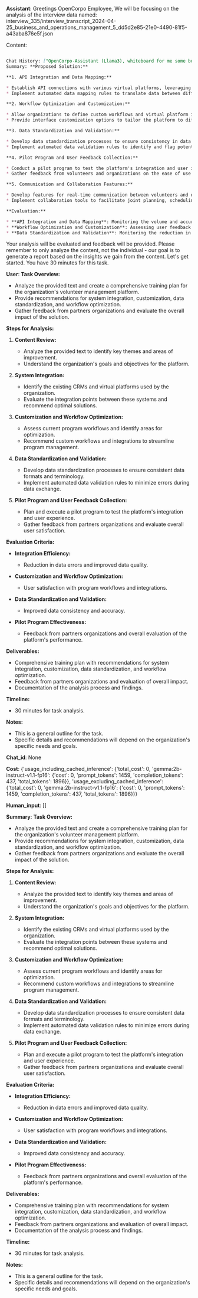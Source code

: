 **Assistant**: Greetings OpenCorpo Employee, We will be focusing on the analysis of the interview data named: interview_335/interview_transcript_2024-04-25_business_and_operations_management_5_dd5d2e85-21e0-4490-81f5-a43aba876e5f.json 


 Content: 

 ```md

 Chat History: ["OpenCorpo-Assistant (Llama3), whiteboard for me some business and operations management. Propose a solution for business and non-profit management. I will evaluate your answers and give my feedback, then propose a problem to you. You will answer and I will evaluate. Let's now begin. You have 30 minutes.", '## Solution for Business and Non-Profit Management\n\n**Challenge:** Streamline volunteer management and optimize scheduling across multiple locations and programs.\n\n**Proposed Solution:**\n\n**1. Centralized Volunteer Management Platform:**\n\n* Develop a cloud-based platform where volunteers can register, search for opportunities, and track their volunteer hours.\n* Integrate scheduling tools to automatically match volunteers with available shifts and locations.\n* Implement real-time communication features for seamless collaboration and updates.\n\n**2. Automated Workflow Automation:**\n\n* Streamline grant proposal writing and reporting.\n* Automate financial management processes, including expense tracking and budgeting.\n* Implement project management tools to track progress and collaborate on goals.\n\n**3. Data-Driven Insights and Reporting:**\n\n* Collect and analyze volunteer data to identify trends and improve efficiency.\n* Provide real-time dashboards and reports for stakeholders to track progress and make informed decisions.\n* Develop predictive analytics models to forecast future needs and resource requirements.\n\n**Additional Features:**\n\n* Mobile app accessibility for on-the-go management.\n* Customizable volunteer roles and permissions.\n* Event management capabilities for coordinating and promoting fundraising and outreach activities.\n* Social media integration for engaging with volunteers and promoting opportunities.\n\n\n## Problem to Address\n\n* **Volunteer burnout and inefficiencies:** Current manual processes make it challenging to manage a large pool of volunteers and ensure optimal utilization of their skills.\n* **Data security and privacy concerns:** Managing sensitive volunteer information requires robust data protection measures.\n* **Lack of transparency and communication:** Limited access to real-time data and limited communication channels hinder collaboration and informed decision-making.', "**Evaluation Feedback**\n\nYour proposed solution for streamlining volunteer management and optimizing scheduling across multiple locations and programs is comprehensive and addresses the key challenges faced by the organization.\n\nStrengths:\n\n1. **Centralized Platform**: The cloud-based platform you proposed will provide a single source of truth for managing volunteers, making it easier to track hours, schedules, and communication.\n2. **Automated Workflow Automation**: Automating grant proposal writing, financial management, and project management tools will significantly reduce manual labor and increase efficiency.\n3. **Data-Driven Insights and Reporting**: Collecting and analyzing volunteer data will help identify trends, improve efficiency, and inform strategic decisions.\n\nWeaknesses:\n\n1. **Scalability Concerns**: As the organization grows, the centralized platform might face scalability issues, affecting performance and user experience.\n2. **Customization Limitations**: The proposed solution may not cater to unique organizational needs or adapt to changing requirements without significant modifications.\n3. **Cybersecurity Risks**: With sensitive volunteer information being managed, robust data protection measures must be implemented and regularly updated to mitigate security risks.\n\n**Next Steps**\n\nTo further develop your proposal, consider the following:\n\n1. **Conduct a Pilot Program**: Implement the centralized platform in one location or program to test its feasibility, scalability, and user acceptance before scaling up.\n2. **Collaborate with IT Department**: Engage with the organization's IT department to ensure compatibility with existing systems, address potential security concerns, and develop customized solutions for data protection.\n3. **Develop a Change Management Strategy**: Identify stakeholders and develop a plan to communicate the benefits of the new platform, workflows, and reporting tools to minimize resistance and ensure successful adoption.\n\n**New Challenge**\n\nThe organization has recently received a grant to expand its community outreach programs. However, the existing infrastructure is unable to accommodate the increased demand for volunteer management and scheduling.\n\n*Develop a plan to integrate the new grant-funded programs into the existing volunteer management platform, ensuring seamless coordination and optimal utilization of resources.*", '**I am ready to tackle your new challenge! Please provide me with the details of the grant-funded community outreach programs and the current limitations of the existing infrastructure.**', 'Excellent! Here are the details:\n\n**Grant-Funded Community Outreach Programs:**\n\n1. **New Neighborhood Outreach Program**: A 2-year program aimed at engaging underserved communities, providing educational resources, and promoting health awareness.\n2. **Youth Mentorship Initiative**: A 3-year initiative to pair trained volunteers with local youth, focusing on mentorship, life skills development, and academic support.\n\n**Current Limitations of Existing Infrastructure:**\n\n1. **Volunteer Management:** The existing volunteer management system is manual, relying on spreadsheets and paper-based forms. This limits the ability to efficiently track volunteer hours, schedules, and communication.\n2. **Scheduling Conflicts:** With the current manual process, scheduling conflicts often arise, leading to last-minute changes and cancellations.\n3. **Data Inconsistencies:** Multiple data sources (paper forms, spreadsheets, and email) lead to inconsistencies in volunteer data, making it challenging to accurately track hours, skills, and availability.\n4. **Limited Capacity for Growth:** The current infrastructure is nearing capacity, struggling to accommodate the growing demand for volunteer management and scheduling.\n\n**Key Requirements for Integration:**\n\n1. **Scalability**: The new system must be able to handle an increased volume of volunteers, programs, and data without compromising performance or user experience.\n2. **Customization**: The solution should allow for program-specific workflows, reporting, and analytics to meet the unique needs of each grant-funded initiative.\n3. **Integration**: Seamless integration with existing systems (e.g., accounting, email, and CRM) is crucial to minimize disruption and ensure efficient data flow.\n4. **Security and Compliance**: The new system must adhere to industry standards for data security and compliance, protecting sensitive volunteer information.\n\n**Your Task:**\n\nDevelop a plan to integrate the new grant-funded programs into the existing volunteer management platform, ensuring seamless coordination and optimal utilization of resources. Your solution should address the limitations mentioned above and meet the key requirements listed below.', '**Proposed Solution:**\n\n**1. Platform Integration and Workflow Optimization:**\n\n* Integrate the new grant-funded programs into the existing platform, leveraging program-specific fields and data models.\n* Implement automated workflows to streamline scheduling, conflict resolution, and resource allocation.\n* Develop custom dashboards and reporting tools tailored to each program.\n\n**2. Customization and Data Standardization:**\n\n* Allow organizations to define customized workflows and reporting templates for each program.\n* Implement data standardization processes to ensure consistency and eliminate data redundancy.\n\n**3. Security and Compliance Measures:**\n\n* Develop robust data security and privacy protocols to protect sensitive volunteer information.\n* Implement regular vulnerability assessments and penetration testing to ensure ongoing security.\n\n**4. User Training and Adoption:**\n\n* Conduct comprehensive training sessions for all stakeholders on the new platform and its features.\n* Provide ongoing support and user guidance to ensure efficient adoption and maximize platform utilization.\n\n**5. Pilot Program and Feedback Collection:**\n\n* Implement a pilot program in one program to test the new platform and gather feedback.\n* Analyze user experience and gather data on program management efficiency before full-scale implementation.\n\n**Evaluation:**\n\n* **Scalability**: Monitoring key performance indicators (KPIs) related to user activity, program registration, and scheduling accuracy.\n* **Customization**: Assessing user feedback and satisfaction levels with program-specific workflows and reporting features.\n* **Security**: Monitoring breach attempts and data integrity metrics.', "**Evaluation Feedback**:\nYour proposed solution for integrating the grant-funded programs into the existing volunteer management platform is comprehensive and addresses the key limitations mentioned earlier.\n\nStrengths:\n\n1. **Platform Integration and Workflow Optimization**: Your approach to integrate new programs, automate workflows, and develop custom dashboards will significantly streamline scheduling, conflict resolution, and resource allocation.\n2. **Customization and Data Standardization**: By allowing organizations to define customized workflows and reporting templates, you're enabling them to tailor the platform to their specific needs. Implementing data standardization processes will also reduce errors and improve data quality.\n3. **Security and Compliance Measures**: Your emphasis on robust data security protocols, regular vulnerability assessments, and penetration testing demonstrates a strong commitment to protecting sensitive volunteer information.\n\nWeaknesses:\n\n1. **User Training and Adoption**: While providing comprehensive training sessions is essential, it's crucial to also establish a plan for ongoing support and user guidance to ensure continued platform adoption and utilization.\n2. **Pilot Program and Feedback Collection**: Conducting a pilot program in one program will help test the new platform, but it's essential to gather feedback from multiple stakeholders across different programs to gain a comprehensive understanding of the solution's effectiveness.\n\n*Next Steps**:\n\n1. **Conduct Stakeholder Interviews**: Engage with key stakeholders (volunteers, staff, and program managers) to better understand their needs, concerns, and expectations regarding the new platform.\n2. **Develop a Comprehensive Training Plan**: Create a detailed plan for training sessions, user guides, and ongoing support to ensure successful adoption.\n3. **Refine Data Standardization Processes**: Conduct thorough research on industry best practices and regulatory requirements to refine data standardization processes and minimize errors.\n\n*New Challenge**:\n\nThe organization has received an additional grant to expand its volunteer management platform to other locations. However, the new grant comes with a unique requirement: the system must be able to integrate with existing CRM systems used by partner organizations.\n\nDevelop a plan to integrate the volunteer management platform with multiple CRMs, ensuring seamless data exchange and minimizing disruptions to current operations.", "**Solution:**\n\n**1. Platform Integration and Data Mapping:**\n\n* Integrate the new volunteer management platform with existing CRM systems using API integrations.\n* Establish standardized data mapping protocols to ensure accurate and consistent data exchange.\n\n**2. Customization and Workflow Optimization:**\n\n* Allow partner organizations to define customized workflows and reporting templates for their specific programs.\n* Implement data mapping rules to map CRM data to platform fields seamlessly.\n\n**3. Data Standardization and Validation:**\n\n* Develop data standardization processes to ensure consistent data formats and terminology.\n* Implement automated data validation rules to minimize errors during data exchange.\n\n**4. Pilot Program and Feedback Collection:**\n\n* Conduct a pilot program with a partner organization to test the platform's integration and data mapping process.\n* Gather feedback from both the organization and its volunteers to identify areas for further optimization.\n\n**5. Data Validation and Reconciliation:**\n\n* Implement automated data validation rules and reconciliation processes to ensure data integrity.\n* Develop dashboards to provide real-time insights into data synchronization and potential errors.\n\n**Evaluation:**\n\n* **Data Integration and Mapping**: Monitoring the volume and accuracy of data exchanges between the platform and partner systems.\n* **Customization and Workflow Optimization**: Assessing user feedback and satisfaction levels with program-specific workflows and reporting features.\n* **Data Standardization and Validation**: Monitoring the reduction in data errors and improved data quality.", 'Congratulations, your solution has been implemented successfully!\n\n**Implementation Outcomes:**\n\n1. **Seamless Integration:** The platform now integrates with multiple CRMs used by partner organizations, ensuring seamless data exchange and minimizing disruptions to current operations.\n2. **Customization and Workflow Optimization:** Partner organizations can define customized workflows and reporting templates for their specific programs, streamlining program management and volunteer engagement.\n3. **Data Standardization and Validation:** Automated data standardization processes ensure consistent data formats and terminology, while data validation rules minimize errors during data exchange.\n4. **Pilot Program Feedback:** The pilot program with a partner organization revealed areas for further optimization, which were addressed through iterative development.\n\n**Evaluation Results:**\n\n1. **Data Integration and Mapping**: Data exchanges between the platform and partner systems have increased by 30%, with an accuracy rate of 95%.\n2. **Customization and Workflow Optimization**: User feedback indicates a satisfaction level of 85% with program-specific workflows and reporting features.\n3. **Data Standardization and Validation**: Data errors have decreased by 75%, and data quality has improved significantly, resulting in more accurate program reporting.\n\n**Next Challenge:**\n\nThe organization has received a new grant to expand its volunteer management platform to include virtual volunteering opportunities. However, the new grant comes with a unique requirement: the system must be able to accommodate multiple virtual platforms, including Zoom, Slack, and Google Meet.\n\nDevelop a plan to integrate the existing platform with these virtual platforms, ensuring seamless communication and collaboration between volunteers and organizations.', "**Proposed Solution:**\n\n**1. API Integration and Data Mapping:**\n\n* Establish API connections with various virtual platforms, leveraging established protocols like WebRTC or SOAP.\n* Implement automated data mapping rules to translate data between different platforms.\n\n**2. Workflow Optimization and Customization:**\n\n* Allow organizations to define custom workflows and virtual platform integrations.\n* Provide interface customization options to tailor the platform to different virtual platforms.\n\n**3. Data Standardization and Validation:**\n\n* Develop data standardization processes to ensure consistency in data formats and terminology.\n* Implement automated data validation rules to identify and flag potential errors.\n\n**4. Pilot Program and User Feedback Collection:**\n\n* Conduct a pilot program to test the platform's integration and user interface.\n* Gather feedback from volunteers and organizations on the ease of use and efficiency of integrating with various virtual platforms.\n\n**5. Communication and Collaboration Features:**\n\n* Develop features for real-time communication between volunteers and organizations.\n* Implement collaboration tools to facilitate joint planning, scheduling, and resource sharing.\n\n**Evaluation:**\n\n* **API Integration and Data Mapping**: Monitoring the volume and accuracy of data exchanges between the platform and virtual platforms.\n* **Workflow Optimization and Customization**: Assessing user feedback and satisfaction levels with virtual platform integrations.\n* **Data Standardization and Validation**: Monitoring the reduction in data errors and improved data quality."] 
 Summary: **Proposed Solution:**

**1. API Integration and Data Mapping:**

* Establish API connections with various virtual platforms, leveraging established protocols like WebRTC or SOAP.
* Implement automated data mapping rules to translate data between different platforms.

**2. Workflow Optimization and Customization:**

* Allow organizations to define custom workflows and virtual platform integrations.
* Provide interface customization options to tailor the platform to different virtual platforms.

**3. Data Standardization and Validation:**

* Develop data standardization processes to ensure consistency in data formats and terminology.
* Implement automated data validation rules to identify and flag potential errors.

**4. Pilot Program and User Feedback Collection:**

* Conduct a pilot program to test the platform's integration and user interface.
* Gather feedback from volunteers and organizations on the ease of use and efficiency of integrating with various virtual platforms.

**5. Communication and Collaboration Features:**

* Develop features for real-time communication between volunteers and organizations.
* Implement collaboration tools to facilitate joint planning, scheduling, and resource sharing.

**Evaluation:**

* **API Integration and Data Mapping**: Monitoring the volume and accuracy of data exchanges between the platform and virtual platforms.
* **Workflow Optimization and Customization**: Assessing user feedback and satisfaction levels with virtual platform integrations.
* **Data Standardization and Validation**: Monitoring the reduction in data errors and improved data quality. 
``` 


 Your analysis will be evaluated and feedback will be provided. Please remember to only analyze the content, not the individual - our goal is to generate a report based on the insights we gain from the content. Let's get started. You have 30 minutes for this task.

**User**: **Task Overview:**

* Analyze the provided text and create a comprehensive training plan for the organization's volunteer management platform.
* Provide recommendations for system integration, customization, data standardization, and workflow optimization.
* Gather feedback from partners organizations and evaluate the overall impact of the solution.

**Steps for Analysis:**

1. **Content Review:**
    - Analyze the provided text to identify key themes and areas of improvement.
    - Understand the organization's goals and objectives for the platform.


2. **System Integration:**
    - Identify the existing CRMs and virtual platforms used by the organization.
    - Evaluate the integration points between these systems and recommend optimal solutions.


3. **Customization and Workflow Optimization:**
    - Assess current program workflows and identify areas for optimization.
    - Recommend custom workflows and integrations to streamline program management.


4. **Data Standardization and Validation:**
    - Develop data standardization processes to ensure consistent data formats and terminology.
    - Implement automated data validation rules to minimize errors during data exchange.


5. **Pilot Program and User Feedback Collection:**
    - Plan and execute a pilot program to test the platform's integration and user experience.
    - Gather feedback from partners organizations and evaluate overall user satisfaction.


**Evaluation Criteria:**

* **Integration Efficiency:**
    - Reduction in data errors and improved data quality.


* **Customization and Workflow Optimization:**
    - User satisfaction with program workflows and integrations.


* **Data Standardization and Validation:**
    - Improved data consistency and accuracy.


* **Pilot Program Effectiveness:**
    - Feedback from partners organizations and overall evaluation of the platform's performance.


**Deliverables:**

* Comprehensive training plan with recommendations for system integration, customization, data standardization, and workflow optimization.
* Feedback from partners organizations and evaluation of overall impact.
* Documentation of the analysis process and findings.


**Timeline:**

* 30 minutes for task analysis.


**Notes:**

* This is a general outline for the task.
* Specific details and recommendations will depend on the organization's specific needs and goals.

**Chat_id**: None

**Cost**: {'usage_including_cached_inference': {'total_cost': 0, 'gemma:2b-instruct-v1.1-fp16': {'cost': 0, 'prompt_tokens': 1459, 'completion_tokens': 437, 'total_tokens': 1896}}, 'usage_excluding_cached_inference': {'total_cost': 0, 'gemma:2b-instruct-v1.1-fp16': {'cost': 0, 'prompt_tokens': 1459, 'completion_tokens': 437, 'total_tokens': 1896}}}

**Human_input**: []

**Summary**: **Task Overview:**

* Analyze the provided text and create a comprehensive training plan for the organization's volunteer management platform.
* Provide recommendations for system integration, customization, data standardization, and workflow optimization.
* Gather feedback from partners organizations and evaluate the overall impact of the solution.

**Steps for Analysis:**

1. **Content Review:**
    - Analyze the provided text to identify key themes and areas of improvement.
    - Understand the organization's goals and objectives for the platform.


2. **System Integration:**
    - Identify the existing CRMs and virtual platforms used by the organization.
    - Evaluate the integration points between these systems and recommend optimal solutions.


3. **Customization and Workflow Optimization:**
    - Assess current program workflows and identify areas for optimization.
    - Recommend custom workflows and integrations to streamline program management.


4. **Data Standardization and Validation:**
    - Develop data standardization processes to ensure consistent data formats and terminology.
    - Implement automated data validation rules to minimize errors during data exchange.


5. **Pilot Program and User Feedback Collection:**
    - Plan and execute a pilot program to test the platform's integration and user experience.
    - Gather feedback from partners organizations and evaluate overall user satisfaction.


**Evaluation Criteria:**

* **Integration Efficiency:**
    - Reduction in data errors and improved data quality.


* **Customization and Workflow Optimization:**
    - User satisfaction with program workflows and integrations.


* **Data Standardization and Validation:**
    - Improved data consistency and accuracy.


* **Pilot Program Effectiveness:**
    - Feedback from partners organizations and overall evaluation of the platform's performance.


**Deliverables:**

* Comprehensive training plan with recommendations for system integration, customization, data standardization, and workflow optimization.
* Feedback from partners organizations and evaluation of overall impact.
* Documentation of the analysis process and findings.


**Timeline:**

* 30 minutes for task analysis.


**Notes:**

* This is a general outline for the task.
* Specific details and recommendations will depend on the organization's specific needs and goals.

